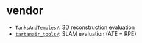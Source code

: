 # vendor
- [`TanksAndTemples/`](https://github.com/intel-isl/TanksAndTemples): 3D reconstruction evaluation
- [`tartanair_tools/`](https://github.com/castacks/tartanair_tools): SLAM evaluation (ATE + RPE)
